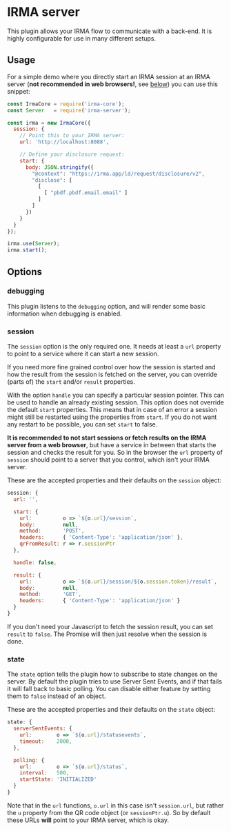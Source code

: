 # IRMA server

This plugin allows your IRMA flow to communicate with a back-end. It is highly
configurable for use in many different setups.

## Usage

For a simple demo where you directly start an IRMA session at an IRMA server
(**not recommended in web browsers!**, see [below](#session)) you can use this
snippet:

```javascript
const IrmaCore = require('irma-core');
const Server   = require('irma-server');

const irma = new IrmaCore({
  session: {
    // Point this to your IRMA server:
    url: 'http://localhost:8088',

    // Define your disclosure request:
    start: {
      body: JSON.stringify({
        "@context": "https://irma.app/ld/request/disclosure/v2",
        "disclose": [
          [
            [ "pbdf.pbdf.email.email" ]
          ]
        ]
      })
    }
  }
});

irma.use(Server);
irma.start();
```

## Options

### debugging

This plugin listens to the `debugging` option, and will render some basic
information when debugging is enabled.

### session

The `session` option is the only required one. It needs at least a `url`
property to point to a service where it can start a new session.

If you need more fine grained control over how the session is started and how
the result from the session is fetched on the server, you can override (parts
of) the `start` and/or `result` properties.

With the option `handle` you can specify a particular session pointer.
This can be used to handle an already existing session. This option does
not override the default `start` properties. This means that in case of
an error a session might still be restarted using the properties from `start`.
If you do not want any restart to be possible, you can set `start` to false.

**It is recommended to not start sessions or fetch results on the IRMA server
from a web browser**, but have a service in between that starts the session and
checks the result for you. So in the browser the `url` property of `session`
should point to a server that you control, which isn't your IRMA server.

These are the accepted properties and their defaults on the `session` object:

```javascript
session: {
  url: '',

  start: {
    url:          o => `${o.url}/session`,
    body:         null,
    method:       'POST',
    headers:      { 'Content-Type': 'application/json' },
    qrFromResult: r => r.sessionPtr
  },

  handle: false,

  result: {
    url:          o => `${o.url}/session/${o.session.token}/result`,
    body:         null,
    method:       'GET',
    headers:      { 'Content-Type': 'application/json' }
  }
}
```

If you don't need your Javascript to fetch the session result, you can set
`result` to `false`. The Promise will then just resolve when the session is done.

### state

The `state` option tells the plugin how to subscribe to state changes on the
server. By default the plugin tries to use Server Sent Events, and if that fails
it will fall back to basic polling. You can disable either feature by setting
them to `false` instead of an object.

These are the accepted properties and their defaults on the `state` object:

```javascript
state: {
  serverSentEvents: {
    url:        o => `${o.url}/statusevents`,
    timeout:    2000,
  },

  polling: {
    url:        o => `${o.url}/status`,
    interval:   500,
    startState: 'INITIALIZED'
  }
}
```

Note that in the `url` functions, `o.url` in this case isn't `session.url`, but
rather the `u` property from the QR code object (or `sessionPtr.u`). So by
default these URLs **will** point to your IRMA server, which is okay.
